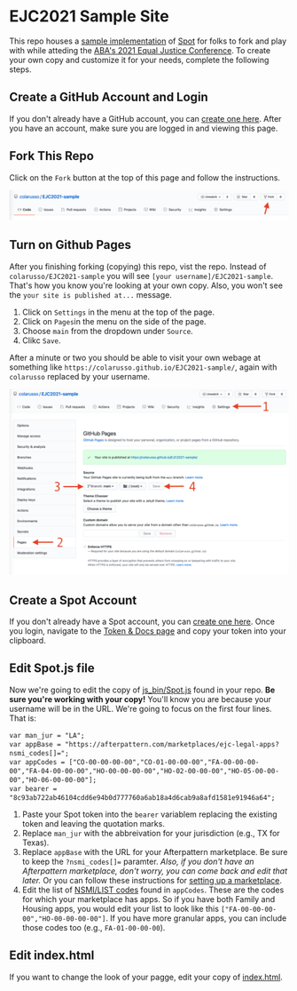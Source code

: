 # EJC2021 Sample Site
This repo houses a [sample implementation](https://colarusso.github.io/EJC2021-sample/) of [Spot](https://spot.suffolklitlab.org/) for folks to fork and play with while atteding the [ABA's 2021 Equal Justice Conference](https://web.cvent.com/event/88833e24-7f13-4193-9d64-e4337310fe01/summary). To create your own copy and customize it for your needs, complete the following steps. 

## Create a GitHub Account and Login
If you don't already have a GitHub account, you can [create one here](https://github.com/join?source=header-home). After you have an account, make sure you are logged in and viewing this page.

## Fork This Repo

Click on the `Fork` button at the top of this page and follow the instructions. 

![fork this](images/fork.png)

## Turn on Github Pages

After you finishing forking (copying) this repo, vist the repo. Instead of `colarusso/EJC2021-sample` you will see `[your username]/EJC2021-sample`. That's how you know you're looking at your own copy. Also, you won't see the `your site is published at...` message.

1. Click on `Settings` in the menu at the top of the page.
2. Click on `Pages`in the menu on the side of the page.
3. Choose `main` from the dropdown under `Source`.
4. Clikc `Save`.

After a minute or two you should be able to visit your own webage at something like `https://colarusso.github.io/EJC2021-sample/`, again with `colarusso` replaced by your username. 

![GitHub Pages Options](images/pages.png)

## Create a Spot Account

If you don't already have a Spot account, you can [create one here](https://spot.suffolklitlab.org/user/new/). Once you login, navigate to the [Token & Docs page](https://spot.suffolklitlab.org/user/token/) and copy your token into your clipboard. 

## Edit Spot.js file

Now we're going to edit the copy of [js_bin/Spot.js](js_bin/Spot.js) found in your repo. **Be sure you're working with your copy!** You'll know you are because your username will be in the URL. We're going to focus on the first four lines. That is:

```
var man_jur = "LA";
var appBase = "https://afterpattern.com/marketplaces/ejc-legal-apps?nsmi_codes[]=";
var appCodes = ["CO-00-00-00-00","CO-01-00-00-00","FA-00-00-00-00","FA-04-00-00-00","HO-00-00-00-00","HO-02-00-00-00","HO-05-00-00-00","HO-06-00-00-00"];
var bearer = "8c93ab722ab46104cdd6e94b0d777760a6ab18a4d6cab9a8afd1581e91946a64";
```

1. Paste your Spot token into the `bearer` variablem replacing the existing token and leaving the quotation marks. 
2. Replace `man_jur` with the abbreivation for your jurisdiction (e.g., TX for Texas).
3. Replace `appBase` with the URL for your Afterpattern marketplace. Be sure to keep the `?nsmi_codes[]=` paramter. *Also, if you don't have an Afterpattern marketplace, don't worry, you can come back and edit that later.* Or you can follow these instructions for [setting up a marketplace](afterpattern.md).
4. Edit the list of [NSMI/LIST codes](https://spot.suffolklitlab.org/performance/#nsmi) found in `appCodes`. These are the codes for which your marketplace has apps. So if you have both Family and Housing apps, you would edit your list to look like this `["FA-00-00-00-00","HO-00-00-00-00"]`. If you have more granular apps, you can include those codes too (e.g., `FA-01-00-00-00`).


## Edit index.html

If you want to change the look of your pagge, edit your copy of [index.html](index.html). 
